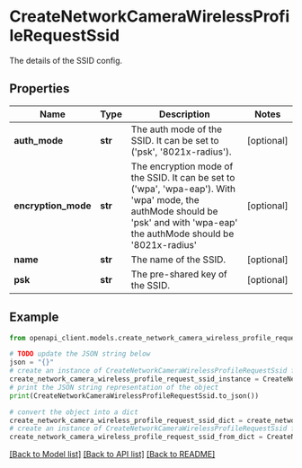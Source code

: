 # CreateNetworkCameraWirelessProfileRequestSsid

The details of the SSID config.

## Properties

Name | Type | Description | Notes
------------ | ------------- | ------------- | -------------
**auth_mode** | **str** | The auth mode of the SSID. It can be set to (&#39;psk&#39;, &#39;8021x-radius&#39;). | [optional] 
**encryption_mode** | **str** | The encryption mode of the SSID. It can be set to (&#39;wpa&#39;, &#39;wpa-eap&#39;). With &#39;wpa&#39; mode, the authMode should be &#39;psk&#39; and with &#39;wpa-eap&#39; the authMode should be &#39;8021x-radius&#39; | [optional] 
**name** | **str** | The name of the SSID. | [optional] 
**psk** | **str** | The pre-shared key of the SSID. | [optional] 

## Example

```python
from openapi_client.models.create_network_camera_wireless_profile_request_ssid import CreateNetworkCameraWirelessProfileRequestSsid

# TODO update the JSON string below
json = "{}"
# create an instance of CreateNetworkCameraWirelessProfileRequestSsid from a JSON string
create_network_camera_wireless_profile_request_ssid_instance = CreateNetworkCameraWirelessProfileRequestSsid.from_json(json)
# print the JSON string representation of the object
print(CreateNetworkCameraWirelessProfileRequestSsid.to_json())

# convert the object into a dict
create_network_camera_wireless_profile_request_ssid_dict = create_network_camera_wireless_profile_request_ssid_instance.to_dict()
# create an instance of CreateNetworkCameraWirelessProfileRequestSsid from a dict
create_network_camera_wireless_profile_request_ssid_from_dict = CreateNetworkCameraWirelessProfileRequestSsid.from_dict(create_network_camera_wireless_profile_request_ssid_dict)
```
[[Back to Model list]](../README.md#documentation-for-models) [[Back to API list]](../README.md#documentation-for-api-endpoints) [[Back to README]](../README.md)


